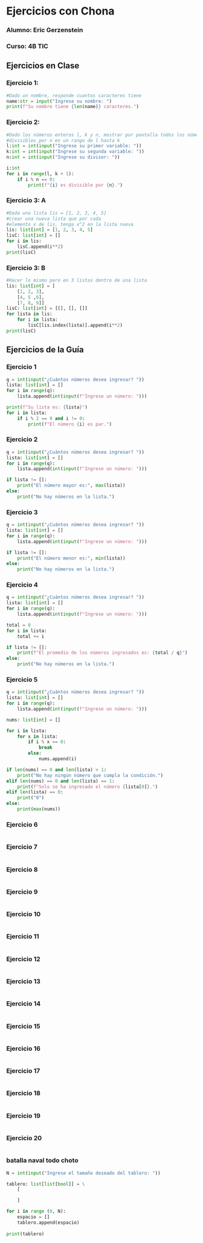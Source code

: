 # Ejercicios con Chona

### Alumno: Eric Gerzenstein

### Curso: 4B TIC

## Ejercicios en Clase

### Ejercicio 1:
```python
#Dado un nombre, responde cuantos caracteres tiene
name:str = input("Ingrese su nombre: ")
print(f"Su nombre tiene {len(name)} caracteres.")

```
### Ejercicio 2:
```python
#Dado los números enteros l, k y n, mostrar por pantalla todos los números
#divisibles por n en un rango de l hasta k
l:int = int(input("Ingrese su primer variable: "))
k:int = int(input("Ingrese su segunda variable: "))
n:int = int(input("Ingrese su divisor: "))

i:int
for i in range(l, k + 1):
    if i % n == 0:
        print(f"{i} es divisible por {n}.")
```

### Ejercicio 3: A
```python
#Dada una lista lis = [1, 2, 3, 4, 5]
#crear una nueva lista que por cada
#elemento x de lis, tenga x^2 en la lista nueva
lis: list[int] = [1, 2, 3, 4, 5]
lisC: list[int] = []
for i in lis:
    lisC.append(i**2)
print(lisC)
```
### Ejercicio 3: B
```python
#Hacer lo mismo pero en 3 listas dentro de una lista
lis: list[int] = [
    [1, 2, 3],
    [4, 5 ,6],
    [7, 8, 9]]
lisC: list[int] = [[], [], []]
for lista in lis:
    for i in lista:
        lisC[lis.index(lista)].append(i**2)
print(lisC)
```
## Ejercicios de la Guía

### Ejercicio 1
```python
q = int(input("¿Cuántos números desea ingresar? "))
lista: list[int] = []
for i in range(q):
    lista.append(int(input(f"Ingrese un número: ")))

print(f"Su lista es: {lista}")
for i in lista:
    if i % 2 == 0 and i != 0:
        print(f"El número {i} es par.")
```
### Ejercicio 2
```python
q = int(input("¿Cuántos números desea ingresar? "))
lista: list[int] = []
for i in range(q):
    lista.append(int(input(f"Ingrese un número: ")))

if lista != []:
    print("El número mayor es:", max(lista))
else:
    print("No hay números en la lista.")
```
### Ejercicio 3
```python
q = int(input("¿Cuántos números desea ingresar? "))
lista: list[int] = []
for i in range(q):
    lista.append(int(input(f"Ingrese un número: ")))

if lista != []:
    print("El número menor es:", min(lista))
else:
    print("No hay números en la lista.")
```
### Ejercicio 4
```python
q = int(input("¿Cuántos números desea ingresar? "))
lista: list[int] = []
for i in range(q):
    lista.append(int(input(f"Ingrese un número: ")))

total = 0
for i in lista:
    total += i

if lista != []:
    print(f"El promedio de los números ingresados es: {total / q}")
else:
    print("No hay números en la lista.")
```
### Ejercicio 5
```python
q = int(input("¿Cuántos números desea ingresar? "))
lista: list[int] = []
for i in range(q):
    lista.append(int(input(f"Ingrese un número: ")))

nums: list[int] = []

for i in lista:
    for x in lista:
        if i % x == 0:
            break
        else:
            nums.append(i)

if len(nums) == 0 and len(lista) > 1:
    print("No hay ningún número que cumpla la condición.")
elif len(nums) == 0 and len(lista) == 1:
    print(f"Solo se ha ingresado el número {lista[0]}.")
elif len(lista) == 0:
    print("0")
else:
    print(max(nums))
```
### Ejercicio 6
```python

```
### Ejercicio 7
```python

```
### Ejercicio 8
```python

```
### Ejercicio 9
```python

```
### Ejercicio 10
```python

```
### Ejercicio 11
```python

```
### Ejercicio 12
```python

```
### Ejercicio 13
```python

```
### Ejercicio 14
```python

```
### Ejercicio 15
```python

```
### Ejercicio 16
```python

```
### Ejercicio 17
```python

```
### Ejercicio 18
```python

```
### Ejercicio 19
```python

```
### Ejercicio 20
```python

```




### batalla naval todo choto
```python
N = int(input("Ingrese el tamaño deseado del tablero: "))

tablero: list[list[bool]] = \
    [

    ]

for i in range (0, N):
    espacio = []
    tablero.append(espacio)
    
print(tablero)


```
